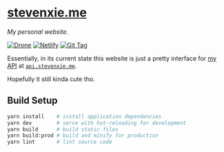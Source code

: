 # [stevenxie.me](https://stevenxie.me)

_My personal website._

[![Drone][drone-img]][drone]
[![Netlify][netlify-img]][netlify]
[![Git Tag][tag-img]][tag]

Essentially, in its current state this website is just a pretty interface for
[my API](https://github.com/stevenxie/api) at
[`api.stevenxie.me`](https://api.stevenxie.me/v1/).

Hopefully it still kinda cute tho.

## Build Setup

```bash
yarn install    # install application dependencies
yarn dev        # serve with hot-reloading for development
yarn build      # build static files
yarn build:prod # build and minify for production
yarn lint       # lint source code
```

[drone]: https://ci.stevenxie.me/stevenxie/stevenxie.me
[drone-img]: https://ci.stevenxie.me/api/badges/stevenxie/stevenxie.me/status.svg
[netlify]: https://app.netlify.com/sites/stevenxie/deploys
[netlify-img]: https://api.netlify.com/api/v1/badges/b6c800ca-263f-4ee6-891e-92f20b723aa2/deploy-status
[tag]: https://github.com/stevenxie/stevenxie.me/releases
[tag-img]: https://img.shields.io/github/tag/stevenxie/stevenxie.me.svg

